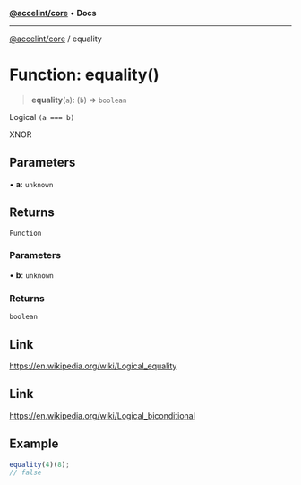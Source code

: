 [**@accelint/core**](../README.md) • **Docs**

***

[@accelint/core](../README.md) / equality

# Function: equality()

> **equality**(`a`): (`b`) => `boolean`

Logical `(a === b)`

XNOR

## Parameters

• **a**: `unknown`

## Returns

`Function`

### Parameters

• **b**: `unknown`

### Returns

`boolean`

## Link

https://en.wikipedia.org/wiki/Logical_equality

## Link

https://en.wikipedia.org/wiki/Logical_biconditional

## Example

```ts
equality(4)(8);
// false
```

